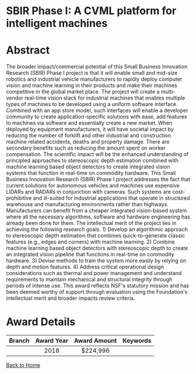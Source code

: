 
SBIR Phase I: A CVML platform for intelligent machines
======================================================

# Abstract


The broader impact/commercial potential of this Small Business Innovation Research (SBIR) Phase I project is that it will enable small and mid-size robotics and industrial vehicle manufacturers to rapidly deploy computer vision and machine learning in their products and make their machines competitive in the global market place. The project will create a multi-vendor real-time vision stack for industrial machines that enables multiple types of machines to be developed using a uniform software interface. Combined with an app store model, such interfaces will enable a developer community to create application-specific solutions with ease, add features to machines via software and essentially create a new market. When deployed by equipment manufacturers, it will have societal impact by reducing the number of forklift and other industrial and construction machine related accidents, deaths and property damage. There are secondary benefits such as reducing the amount spent on worker compensation. The scientific impact will be the enhanced understanding of principled approaches to stereoscopic depth estimation combined with machine learning based object detectors to create integrated vision systems that function in real-time on commodity hardware. This Small Business Innovation Research (SBIR) Phase I project addresses the fact that current solutions for autonomous vehicles and machines use expensive LIDARs and RADARs in conjunction with cameras. Such systems are cost-prohibitive and ill-suited for industrial applications that operate in structured warehouse and manufacturing environments rather than highways. Manufacturers can benefit from a cheaper integrated vision-based system where all the necessary algorithms, software and hardware engineering has already been done for them. The intellectual merit of the project lies in achieving the following research goals. 1) Develop an algorithmic approach to stereoscopic depth estimation that combines quick-to-generate classic features (e.g., edges and corners) with machine learning. 2) Combine machine learning based object detectors with stereoscopic depth to create an integrated vision pipeline that functions in real-time on commodity hardware. 3) Devise methods to train the system more easily by relying on depth and motion features. 4) Address critical operational design considerations such as thermal and power management and understand requirements to maintain mechanical and structural integrity through periods of intense use. This award reflects NSF's statutory mission and has been deemed worthy of support through evaluation using the Foundation's intellectual merit and broader impacts review criteria.  

# Award Details

|Branch|Award Year|Award Amount|Keywords|
| :---: | :---: | :---: | :---: |
||2018|$224,996||
  
  


[Back to Home](https://github.com/chrischow/dod_sbir_awards#411)